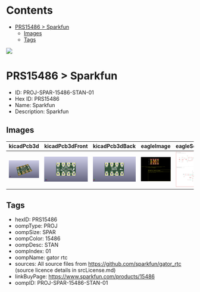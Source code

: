 



Contents
========

* [PRS15486 > Sparkfun](#prs15486--sparkfun)
	* [Images](#images)
	* [Tags](#tags)
  
![][im]
# PRS15486 > Sparkfun

- ID: PROJ-SPAR-15486-STAN-01
- Hex ID: PRS15486
- Name: Sparkfun
- Description: Sparkfun

## Images
  
  

|kicadPcb3d|kicadPcb3dFront|kicadPcb3dBack|eagleImage|eagleSchemImage|
| :---: | :---: | :---: | :---: | :---: |
|[![kicadPcb3d](kicadPcb3d_140.png)](kicadPcb3d.png)|[![kicadPcb3dFront](kicadPcb3dFront_140.png)](kicadPcb3dFront.png)|[![kicadPcb3dBack](kicadPcb3dBack_140.png)](kicadPcb3dBack.png)|[![eagleImage](eagleImage_140.png)](eagleImage.png)|[![eagleSchemImage](eagleSchemImage_140.png)](eagleSchemImage.png)|

## Tags

- hexID: PRS15486
- oompType: PROJ
- oompSize: SPAR
- oompColor: 15486
- oompDesc: STAN
- oompIndex: 01
- oompName: gator rtc
- sources: All source files from https://github.com/sparkfun/gator_rtc (source licence details in srcLicense.md)
- linkBuyPage: https://www.sparkfun.com/products/15486
- oompID: PROJ-SPAR-15486-STAN-01



[im]: kicadPcb3d_450.png
